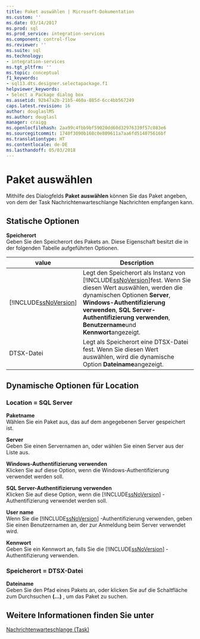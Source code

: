 ```yaml
---
title: Paket auswählen | Microsoft-Dokumentation
ms.custom: ''
ms.date: 03/14/2017
ms.prod: sql
ms.prod_service: integration-services
ms.component: control-flow
ms.reviewer: ''
ms.suite: sql
ms.technology:
- integration-services
ms.tgt_pltfrm: ''
ms.topic: conceptual
f1_keywords:
- sql13.dts.designer.selectapackage.f1
helpviewer_keywords:
- Select a Package dialog box
ms.assetid: 92b47a2b-21b5-460a-885d-6cc4bb567249
caps.latest.revision: 16
author: douglaslMS
ms.author: douglasl
manager: craigg
ms.openlocfilehash: 2aa99c4fbb9bf59020dd60d32976339f57c083e6
ms.sourcegitcommit: 1740f3090b168c0e809611a7aa6fd514075616bf
ms.translationtype: HT
ms.contentlocale: de-DE
ms.lasthandoff: 05/03/2018
---
```

# <a name="select-a-package"></a>Paket auswählen
  Mithilfe des Dialogfelds **Paket auswählen** können Sie das Paket angeben, von dem der Task Nachrichtenwarteschlange Nachrichten empfangen kann.  
  
## <a name="static-options"></a>Statische Optionen  
 **Speicherort**  
 Geben Sie den Speicherort des Pakets an. Diese Eigenschaft besitzt die in der folgenden Tabelle aufgeführten Optionen.  
  
|value|Description|  
|-----------|-----------------|  
|[!INCLUDE[ssNoVersion](../../includes/ssnoversion-md.md)]|Legt den Speicherort als Instanz von [!INCLUDE[ssNoVersion](../../includes/ssnoversion-md.md)]fest. Wenn Sie diesen Wert auswählen, werden die dynamischen Optionen **Server**, **Windows-Authentifizierung verwenden**, **SQL Server-Authentifizierung verwenden**, **Benutzername**und **Kennwort**angezeigt.|  
|DTSX-Datei|Legt als Speicherort eine DTSX-Datei fest. Wenn Sie diesen Wert auswählen, wird die dynamische Option **Dateiname**angezeigt.|  
  
## <a name="location-dynamic-options"></a>Dynamische Optionen für Location  
  
### <a name="location--sql-server"></a>Location = SQL Server  
 **Paketname**  
 Wählen Sie ein Paket aus, das auf dem angegebenen Server gespeichert ist.  
  
 **Server**  
 Geben Sie einen Servernamen an, oder wählen Sie einen Server aus der Liste aus.  
  
 **Windows-Authentifizierung verwenden**  
 Klicken Sie auf diese Option, wenn die Windows-Authentifizierung verwendet werden soll.  
  
 **SQL Server-Authentifizierung verwenden**  
 Klicken Sie auf diese Option, wenn die [!INCLUDE[ssNoVersion](../../includes/ssnoversion-md.md)] -Authentifizierung verwendet werden soll.  
  
 **User name**  
 Wenn Sie die [!INCLUDE[ssNoVersion](../../includes/ssnoversion-md.md)] -Authentifizierung verwenden, geben Sie einen Benutzernamen an, der zur Anmeldung beim Server verwendet wird.  
  
 **Kennwort**  
 Geben Sie ein Kennwort an, falls Sie die [!INCLUDE[ssNoVersion](../../includes/ssnoversion-md.md)] -Authentifizierung verwenden.  
  
### <a name="location--dtsx-file"></a>Speicherort = DTSX-Datei  
 **Dateiname**  
 Geben Sie den Pfad eines Pakets an, oder klicken Sie auf die Schaltfläche zum Durchsuchen **(…)** , um das Paket zu suchen.  
  
## <a name="see-also"></a>Weitere Informationen finden Sie unter  
 [Nachrichtenwarteschlange (Task)](../../integration-services/control-flow/message-queue-task.md)  
  
  
